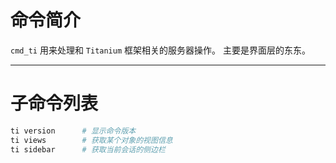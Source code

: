 # 命令简介 

`cmd_ti` 用来处理和 `Titanium` 框架相关的服务器操作。 主要是界面层的东东。

-------------------------------------------------------------
# 子命令列表
 
```bash
ti version      # 显示命令版本
ti views        # 获取某个对象的视图信息
ti sidebar      # 获取当前会话的侧边栏       
```
